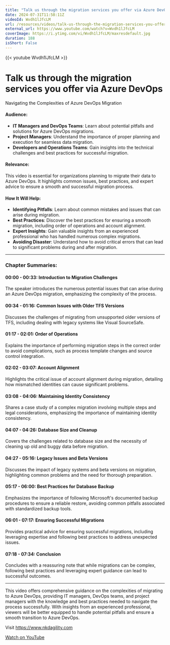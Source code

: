 ```yaml
---
title: "Talk us through the migration services you offer via Azure DevOps"
date: 2024-07-31T11:58:11Z
videoId: Wvdh1lJfcLM
url: /resources/videos/talk-us-through-the-migration-services-you-offer-via-azure-devops
external_url: https://www.youtube.com/watch?v=Wvdh1lJfcLM
coverImage: https://i.ytimg.com/vi/Wvdh1lJfcLM/maxresdefault.jpg
duration: 188
isShort: False
---
```


{{< youtube Wvdh1lJfcLM >}}

# Talk us through the migration services you offer via Azure DevOps

Navigating the Complexities of Azure DevOps Migration

#### Audience:

- **IT Managers and DevOps Teams**: Learn about potential pitfalls and solutions for Azure DevOps migrations.
- **Project Managers**: Understand the importance of proper planning and execution for seamless data migration.
- **Developers and Operations Teams**: Gain insights into the technical challenges and best practices for successful migration.

#### Relevance:

This video is essential for organizations planning to migrate their data to Azure DevOps. It highlights common issues, best practices, and expert advice to ensure a smooth and successful migration process.

#### How It Will Help:

- **Identifying Pitfalls**: Learn about common mistakes and issues that can arise during migration.
- **Best Practices**: Discover the best practices for ensuring a smooth migration, including order of operations and account alignment.
- **Expert Insights**: Gain valuable insights from an experienced professional who has handled numerous complex migrations.
- **Avoiding Disaster**: Understand how to avoid critical errors that can lead to significant problems during and after migration.

---

### Chapter Summaries:

#### 00:00 - 00:33: **Introduction to Migration Challenges**

The speaker introduces the numerous potential issues that can arise during an Azure DevOps migration, emphasizing the complexity of the process.

#### 00:34 - 01:16: **Common Issues with Older TFS Versions**

Discusses the challenges of migrating from unsupported older versions of TFS, including dealing with legacy systems like Visual SourceSafe.

#### 01:17 - 02:01: **Order of Operations**

Explains the importance of performing migration steps in the correct order to avoid complications, such as process template changes and source control integration.

#### 02:02 - 03:07: **Account Alignment**

Highlights the critical issue of account alignment during migration, detailing how mismatched identities can cause significant problems.

#### 03:08 - 04:06: **Maintaining Identity Consistency**

Shares a case study of a complex migration involving multiple steps and legal considerations, emphasizing the importance of maintaining identity consistency.

#### 04:07 - 04:26: **Database Size and Cleanup**

Covers the challenges related to database size and the necessity of cleaning up old and buggy data before migration.

#### 04:27 - 05:16: **Legacy Issues and Beta Versions**

Discusses the impact of legacy systems and beta versions on migration, highlighting common problems and the need for thorough preparation.

#### 05:17 - 06:00: **Best Practices for Database Backup**

Emphasizes the importance of following Microsoft's documented backup procedures to ensure a reliable restore, avoiding common pitfalls associated with standardized backup tools.

#### 06:01 - 07:17: **Ensuring Successful Migrations**

Provides practical advice for ensuring successful migrations, including leveraging expertise and following best practices to address unexpected issues.

#### 07:18 - 07:34: **Conclusion**

Concludes with a reassuring note that while migrations can be complex, following best practices and leveraging expert guidance can lead to successful outcomes.

---

This video offers comprehensive guidance on the complexities of migrating to Azure DevOps, providing IT managers, DevOps teams, and project managers with the knowledge and best practices needed to navigate the process successfully. With insights from an experienced professional, viewers will be better equipped to handle potential pitfalls and ensure a smooth transition to Azure DevOps.

Visit https://www.nkdagility.com

[Watch on YouTube](https://www.youtube.com/watch?v=Wvdh1lJfcLM)

